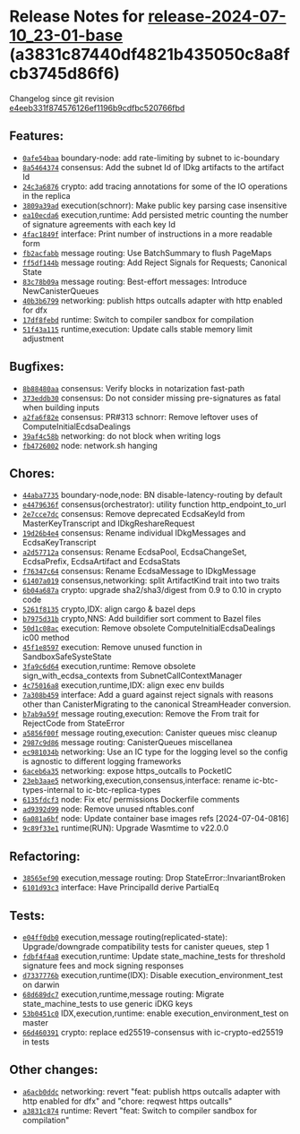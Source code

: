 Release Notes for [**release-2024-07-10\_23-01-base**](https://github.com/dfinity/ic/tree/release-2024-07-10_23-01-base) (a3831c87440df4821b435050c8a8fcb3745d86f6)
===================================================================================================================================================================

Changelog since git revision [e4eeb331f874576126ef1196b9cdfbc520766fbd](https://dashboard.internetcomputer.org/release/e4eeb331f874576126ef1196b9cdfbc520766fbd)

Features:
---------

* [`0afe54baa`](https://github.com/dfinity/ic/commit/0afe54baa) boundary-node: add rate-limiting by subnet to ic-boundary
* [`8a5464374`](https://github.com/dfinity/ic/commit/8a5464374) consensus: Add the subnet Id of IDkg artifacts to the artifact Id
* [`24c3a6876`](https://github.com/dfinity/ic/commit/24c3a6876) crypto: add tracing annotations for some of the IO operations in the replica
* [`3809a39ad`](https://github.com/dfinity/ic/commit/3809a39ad) execution(schnorr): Make public key parsing case insensitive
* [`ea10ecda6`](https://github.com/dfinity/ic/commit/ea10ecda6) execution,runtime: Add persisted metric counting the number of signature agreements with each key Id
* [`4fac1849f`](https://github.com/dfinity/ic/commit/4fac1849f) interface: Print number of instructions in a more readable form
* [`fb2acfabb`](https://github.com/dfinity/ic/commit/fb2acfabb) message routing: Use BatchSummary to flush PageMaps
* [`ff5df144b`](https://github.com/dfinity/ic/commit/ff5df144b) message routing: Add Reject Signals for Requests; Canonical State
* [`83c78b09a`](https://github.com/dfinity/ic/commit/83c78b09a) message routing: Best-effort messages: Introduce NewCanisterQueues
* [`40b3b6799`](https://github.com/dfinity/ic/commit/40b3b6799) networking: publish https outcalls adapter with http enabled for dfx
* [`17df8febd`](https://github.com/dfinity/ic/commit/17df8febd) runtime: Switch to compiler sandbox for compilation
* [`51f43a115`](https://github.com/dfinity/ic/commit/51f43a115) runtime,execution: Update calls stable memory limit adjustment

Bugfixes:
---------

* [`8b88480aa`](https://github.com/dfinity/ic/commit/8b88480aa) consensus: Verify blocks in notarization fast-path
* [`373eddb30`](https://github.com/dfinity/ic/commit/373eddb30) consensus: Do not consider missing pre-signatures as fatal when building inputs
* [`a2fa6f82e`](https://github.com/dfinity/ic/commit/a2fa6f82e) consensus: PR#313 schnorr: Remove leftover uses of ComputeInitialEcdsaDealings
* [`39af4c58b`](https://github.com/dfinity/ic/commit/39af4c58b) networking: do not block when writing logs
* [`fb4726002`](https://github.com/dfinity/ic/commit/fb4726002) node: network.sh hanging

Chores:
-------

* [`44aba7735`](https://github.com/dfinity/ic/commit/44aba7735) boundary-node,node: BN disable-latency-routing by default
* [`e4479636f`](https://github.com/dfinity/ic/commit/e4479636f) consensus(orchestrator): utility function http\_endpoint\_to\_url
* [`2e7cce7dc`](https://github.com/dfinity/ic/commit/2e7cce7dc) consensus: Remove deprecated EcdsaKeyId from MasterKeyTranscript and IDkgReshareRequest
* [`19d26b4e4`](https://github.com/dfinity/ic/commit/19d26b4e4) consensus: Rename individual IDkgMessages and EcdsaKeyTranscript
* [`a2d57712a`](https://github.com/dfinity/ic/commit/a2d57712a) consensus: Rename EcdsaPool, EcdsaChangeSet, EcdsaPrefix, EcdsaArtifact and EcdsaStats
* [`f76347c64`](https://github.com/dfinity/ic/commit/f76347c64) consensus: Rename EcdsaMessage to IDkgMessage
* [`61407a019`](https://github.com/dfinity/ic/commit/61407a019) consensus,networking: split ArtifactKind trait into two traits
* [`6b04a687a`](https://github.com/dfinity/ic/commit/6b04a687a) crypto: upgrade sha2/sha3/digest from 0.9 to 0.10 in crypto code
* [`5261f8135`](https://github.com/dfinity/ic/commit/5261f8135) crypto,IDX: align cargo & bazel deps
* [`b7975d31b`](https://github.com/dfinity/ic/commit/b7975d31b) crypto,NNS: Add buildifier sort comment to Bazel files
* [`50d1c08ac`](https://github.com/dfinity/ic/commit/50d1c08ac) execution: Remove obsolete ComputeInitialEcdsaDealings ic00 method
* [`45f1e8597`](https://github.com/dfinity/ic/commit/45f1e8597) execution: Remove unused function in SandboxSafeSysteState
* [`3fa9c6d64`](https://github.com/dfinity/ic/commit/3fa9c6d64) execution,runtime: Remove obsolete sign\_with\_ecdsa\_contexts from SubnetCallContextManager
* [`4c75016a8`](https://github.com/dfinity/ic/commit/4c75016a8) execution,runtime,IDX: align exec env builds
* [`7a308b459`](https://github.com/dfinity/ic/commit/7a308b459) interface: Add a guard against reject signals with reasons other than CanisterMigrating to the canonical StreamHeader conversion.
* [`b7ab9a59f`](https://github.com/dfinity/ic/commit/b7ab9a59f) message routing,execution: Remove the From trait for RejectCode from StateError
* [`a5856f00f`](https://github.com/dfinity/ic/commit/a5856f00f) message routing,execution: Canister queues misc cleanup
* [`2987c9d86`](https://github.com/dfinity/ic/commit/2987c9d86) message routing: CanisterQueues miscellanea
* [`ec981034b`](https://github.com/dfinity/ic/commit/ec981034b) networking: Use an IC type for the logging level so the config is agnostic to different logging frameworks
* [`6aceb6a35`](https://github.com/dfinity/ic/commit/6aceb6a35) networking: expose https\_outcalls to PocketIC
* [`23eb3aae5`](https://github.com/dfinity/ic/commit/23eb3aae5) networking,execution,consensus,interface: rename ic-btc-types-internal to ic-btc-replica-types
* [`6135fdcf3`](https://github.com/dfinity/ic/commit/6135fdcf3) node: Fix etc/ permissions Dockerfile comments
* [`ad9392d99`](https://github.com/dfinity/ic/commit/ad9392d99) node: Remove unused nftables.conf
* [`6a081a6bf`](https://github.com/dfinity/ic/commit/6a081a6bf) node: Update container base images refs [2024-07-04-0816]
* [`9c89f33e1`](https://github.com/dfinity/ic/commit/9c89f33e1) runtime(RUN): Upgrade Wasmtime to v22.0.0

Refactoring:
------------

* [`38565ef90`](https://github.com/dfinity/ic/commit/38565ef90) execution,message routing: Drop StateError::InvariantBroken
* [`6101d93c3`](https://github.com/dfinity/ic/commit/6101d93c3) interface: Have PrincipalId derive PartialEq

Tests:
------

* [`e04ff0db0`](https://github.com/dfinity/ic/commit/e04ff0db0) execution,message routing(replicated-state): Upgrade/downgrade compatibility tests for canister queues, step 1
* [`fdbf4f4a8`](https://github.com/dfinity/ic/commit/fdbf4f4a8) execution,runtime: Update state\_machine\_tests for threshold signature fees and mock signing responses
* [`d7337776b`](https://github.com/dfinity/ic/commit/d7337776b) execution,runtime(IDX): Disable execution\_environment\_test on darwin
* [`68d689dc7`](https://github.com/dfinity/ic/commit/68d689dc7) execution,runtime,message routing: Migrate state\_machine\_tests to use generic iDKG keys
* [`53b0451c0`](https://github.com/dfinity/ic/commit/53b0451c0) IDX,execution,runtime: enable execution\_environment\_test on master
* [`66d460391`](https://github.com/dfinity/ic/commit/66d460391) crypto: replace ed25519-consensus with ic-crypto-ed25519 in tests

Other changes:
--------------

* [`a6acb0ddc`](https://github.com/dfinity/ic/commit/a6acb0ddc) networking: revert "feat: publish https outcalls adapter with http enabled for dfx" and "chore: reqwest https outcalls"
* [`a3831c874`](https://github.com/dfinity/ic/commit/a3831c874) runtime: Revert "feat: Switch to compiler sandbox for compilation"
